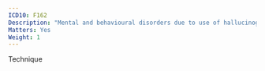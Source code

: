```yaml
---
ICD10: F162
Description: "Mental and behavioural disorders due to use of hallucinogens: Dependence syndrome"
Matters: Yes
Weight: 1
---
```

Technique

